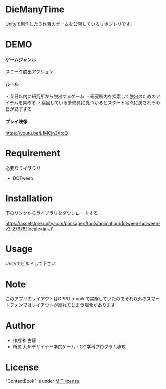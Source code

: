 # DieManyTime

Unityで制作した３作目のゲームを公開しているリポジトリです。

# DEMO

#### ゲームジャンル
スニーク脱出アクション

#### ルール
・５日以内に研究所から脱出するゲーム
・研究所内を探索して脱出のためのアイテムを集める
・巡回している警備員に見つかるとスタート地点に戻されその日が終了する

#### プレイ映像

https://youtu.be/L1MCjn3XtoQ

# Requirement

必要なライブラリ

* DOTween

# Installation

下のリンクからライブラリをダウンロードする

https://assetstore.unity.com/packages/tools/animation/dotween-hotween-v2-27676?locale=ja-JP

# Usage

Unityでビルドして下さい

# Note

このアプリのレイアウトはOPPO renoA で実験していたのでそれ以外のスマートフォンではレイアウトが崩れてしまう場合があります

# Author

* 作成者    古藤
* 所属      九州デザイナー学院ゲーム・CG学科プログラム専攻

# License

"ContactBook" is under [MIT license](https://en.wikipedia.org/wiki/MIT_License).

